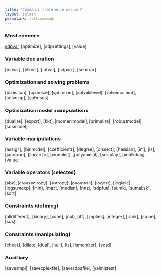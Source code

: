 ```yaml
---
title: "Commands (reference manual)"
layout: splash
permalink: /allcommands
---
```


### Most common
[sdpvar](/command/sdpvar), [optimize], [sdpsettings], [value]

### Variable declaration
[binvar], [blkvar], [intvar], [sdpvar], [semivar]

### Optimization and solving problems
[bisection], [optimize], [optimizer], [solvebilevel], [solvemoment], [solvemp], [solvesos]

### Optimization model manipulations
[dualize], [export], [kkt], [momentmodel], [primalize], [robustmodel], [sosmodel]

### Variable manipulations
[assign], [binmodel], [coefficients], [degree], [dissect], [hessian], [int], [is], [jacobian], [linearize], [monolist], [polynomial], [sdisplay], [unblkdiag], [value]

### Variable operators (selected)
[abs], [crossentropy], [entropy], [geomean], [logdet], [logistic], [logsumexp], [min], [max], [median], [nnz], [sdpfun], [sumk], [sumabsk], [sort]

### Constraints (defining)
[alldifferent], [binary], [cone], [cut], [iff], [implies], [integer], [rank], [rcone], [sos]

### Constraints (manipulating)
[check], [dilate],[dual], [hull], [is], [ismember], [sosd]

### Auxilliary
[saveampl], [savecplexfile], [savesdpafile], [yalmiptest]
